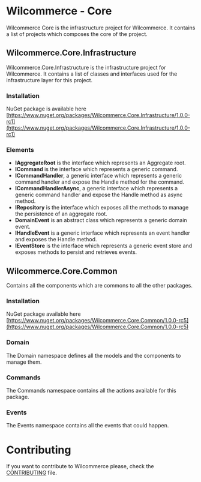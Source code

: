 # Wilcommerce - Core
Wilcommerce Core is the infrastructure project for Wilcommerce.
It contains a list of projects which composes the core of the project.

## Wilcommerce.Core.Infrastructure
Wilcommerce.Core.Infrastructure is the infrastructure project for Wilcommerce.
It contains a list of classes and interfaces used for the infrastructure layer for this project.

### Installation
NuGet package is available here [https://www.nuget.org/packages/Wilcommerce.Core.Infrastructure/1.0.0-rc1](https://www.nuget.org/packages/Wilcommerce.Core.Infrastructure/1.0.0-rc1)

### Elements
- **IAggregateRoot** is the interface which represents an Aggregate root.
- **ICommand** is the interface which represents a generic command.
- **ICommandHandler**, a generic interface which represents a generic command handler and expose the Handle method for the command.
- **ICommandHandlerAsync**, a generic interface which represents a generic command handler and expose the Handle method as async method.
- **IRepository** is the interface which exposes all the methods to manage the persistence of an aggregate root.
- **DomainEvent** is an abstract class which represents a generic domain event.
- **IHandleEvent** is a generic interface which represents an event handler and exposes the Handle method.
- **IEventStore** is the interface which represents a generic event store and exposes methods to persist and retrieves events.

## Wilcommerce.Core.Common
Contains all the components which are commons to all the other packages.

### Installation
NuGet package available here [https://www.nuget.org/packages/Wilcommerce.Core.Common/1.0.0-rc5](https://www.nuget.org/packages/Wilcommerce.Core.Common/1.0.0-rc5)

### Domain
The Domain namespace defines all the models and the components to manage them.

### Commands
The Commands namespace contains all the actions available for this package.

### Events
The Events namespace contains all the events that could happen.

# Contributing
If you want to contribute to Wilcommerce please, check the [CONTRIBUTING](CONTRIBUTING.md) file.